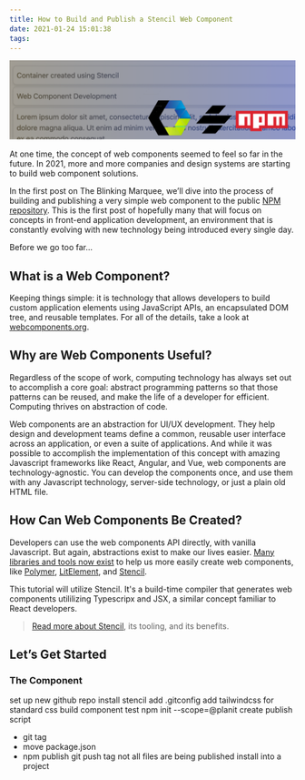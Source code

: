 ```yaml
---
title: How to Build and Publish a Stencil Web Component
date: 2021-01-24 15:01:38
tags:
---
```


![](How-to-Build-and-Publish-a-Web-Component/blog-1.png)

At one time, the concept of web components seemed to feel so far in the future. In 2021, more and more companies and design systems are starting to build web component solutions. 

In the first post on The Blinking Marquee, we’ll dive into the process of building and publishing a very simple web component to the public [NPM repository](). This is the first post of hopefully many that will focus on concepts in front-end application development, an environment that is constantly evolving with new technology being introduced every single day.

Before we go too far...

## What is a Web Component?

Keeping things simple: it is technology that allows developers to build custom application elements using JavaScript APIs, an encapsulated DOM tree, and reusable templates. For all of the details, take a look at [webcomponents.org](https://www.webcomponents.org/introduction#what-are-web-components-).

## Why are Web Components Useful?

Regardless of the scope of work, computing technology has always set out to accomplish a core goal: abstract programming patterns so that those patterns can be reused, and make the life of a developer for efficient. Computing thrives on abstraction of code.

Web components are an abstraction for UI/UX development. They help design and development teams define a common, reusable user interface across an application, or even a suite of applications. And while it was possible to accomplish the implementation of this concept with amazing Javascript frameworks like React, Angular, and Vue, web components are technology-agnostic. You can develop the components once, and use them with any Javascript technology, server-side technology, or just a plain old HTML file.

## How Can Web Components Be Created? 

Developers can use the web components API directly, with vanilla Javascript. But again, abstractions exist to make our lives easier. [Many libraries and tools now exist](https://www.webcomponents.org/libraries) to help us more easily create web components, like [Polymer](https://www.polymer-project.org/), [LitElement](https://github.com/Polymer/lit-element), and [Stencil](https://stenciljs.com/). 

This tutorial will utilize Stencil. It's a build-time compiler that generates web components utililizing Typescripx and JSX, a similar concept familiar to React developers. 

> [Read more about Stencil](https://stenciljs.com/docs/introduction), its tooling, and its benefits.

## Let’s Get Started

### The Component

set up new github repo
install stencil
add .gitconfig
add tailwindcss for standard css
build component
test
npm init --scope=@planit
create publish script
- git tag
- move package.json
- npm publish
git push tag
not all files are being published
install into a project
